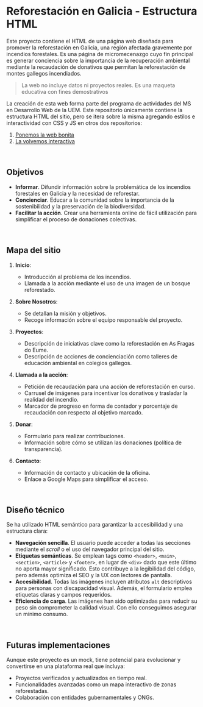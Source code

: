 # Reforestación en Galicia - Estructura HTML

Este proyecto contiene el HTML de una página web diseñada para promover la reforestación en Galicia, una región afectada gravemente por incendios forestales. Es una página de micromecenazgo cuyo fin principal es generar conciencia sobre la importancia de la recuperación ambiental mediante la recaudación de donativos que permitan la reforestación de montes gallegos incendiados.

> La web no incluye datos ni proyectos reales. Es una maqueta educativa con fines demostrativos

La creación de esta web forma parte del programa de actividades del MS en Desarrollo Web de la UEM. Este repositorio únicamente contiene la estructura HTML del sitio, pero se itera sobre la misma agregando estilos e interactividad con CSS y JS en otros dos repositorios:

1. [Ponemos la web bonita](https://github.com/asm-dev/forest-funding-css)
2. [La volvemos interactiva](https://github.com/asm-dev/forest-funding-js)

&nbsp;

## Objetivos

- **Informar**. Difundir información sobre la problemática de los incendios forestales en Galicia y la necesidad de reforestar.
- **Concienciar**. Educar a la comunidad sobre la importancia de la sostenibilidad y la preservación de la biodiversidad.
- **Facilitar la acción**. Crear una herramienta online de fácil utilización para simplificar el proceso de donaciones colectivas.

&nbsp;

## Mapa del sitio

1. **Inicio**:

   - Introducción al problema de los incendios.
   - Llamada a la acción mediante el uso de una imagen de un bosque reforestado.

2. **Sobre Nosotros**:

   - Se detallan la misión y objetivos.
   - Recoge información sobre el equipo responsable del proyecto.

3. **Proyectos**:

   - Descripción de iniciativas clave como la reforestación en As Fragas do Eume.
   - Descripción de acciones de concienciación como talleres de educación ambiental en colegios gallegos.

4. **Llamada a la acción**:

   - Petición de recaudación para una acción de reforestación en curso.
   - Carrusel de imágenes para incentivar los donativos y trasladar la realidad del incendio.
   - Marcador de progreso en forma de contador y porcentaje de recaudación con respecto al objetivo marcado.

5. **Donar**:

   - Formulario para realizar contribuciones.
   - Información sobre cómo se utilizan las donaciones (política de transparencia).

6. **Contacto**:
   - Información de contacto y ubicación de la oficina.
   - Enlace a Google Maps para simplificar el acceso.

&nbsp;

## Diseño técnico

Se ha utilizado HTML semántico para garantizar la accesibilidad y una estructura clara:

- **Navegación sencilla**. El usuario puede acceder a todas las secciones mediante el _scroll_ o el uso del navegador principal del sitio.
- **Etiquetas semánticas**. Se emplean tags como `<header>`, `<main>`, `<section>`, `<article>` y `<footer>`, en lugar de `<div>` dado que este último no aporta mayor significado. Esto contribuye a la legibilidad del código, pero además optimiza el SEO y la UX con lectores de pantalla.
- **Accesibilidad**. Todas las imágenes incluyen atributos `alt` descriptivos para personas con discapacidad visual. Además, el formulario emplea etiquetas claras y campos requeridos.
- **Eficiencia de carga**. Las imágenes han sido optimizadas para reducir su peso sin comprometer la calidad visual. Con ello conseguimos asegurar un mínimo consumo.

&nbsp;

## Futuras implementaciones

Aunque este proyecto es un mock, tiene potencial para evolucionar y convertirse en una plataforma real que incluya:

- Proyectos verificados y actualizados en tiempo real.
- Funcionalidades avanzadas como un mapa interactivo de zonas reforestadas.
- Colaboración con entidades gubernamentales y ONGs.
